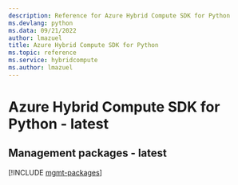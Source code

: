 ```yaml
---
description: Reference for Azure Hybrid Compute SDK for Python
ms.devlang: python
ms.data: 09/21/2022
author: lmazuel
title: Azure Hybrid Compute SDK for Python
ms.topic: reference
ms.service: hybridcompute
ms.author: lmazuel
---
```

# Azure Hybrid Compute SDK for Python - latest

## Management packages - latest
[!INCLUDE [mgmt-packages](hybrid-compute-mgmt-index.md)]
